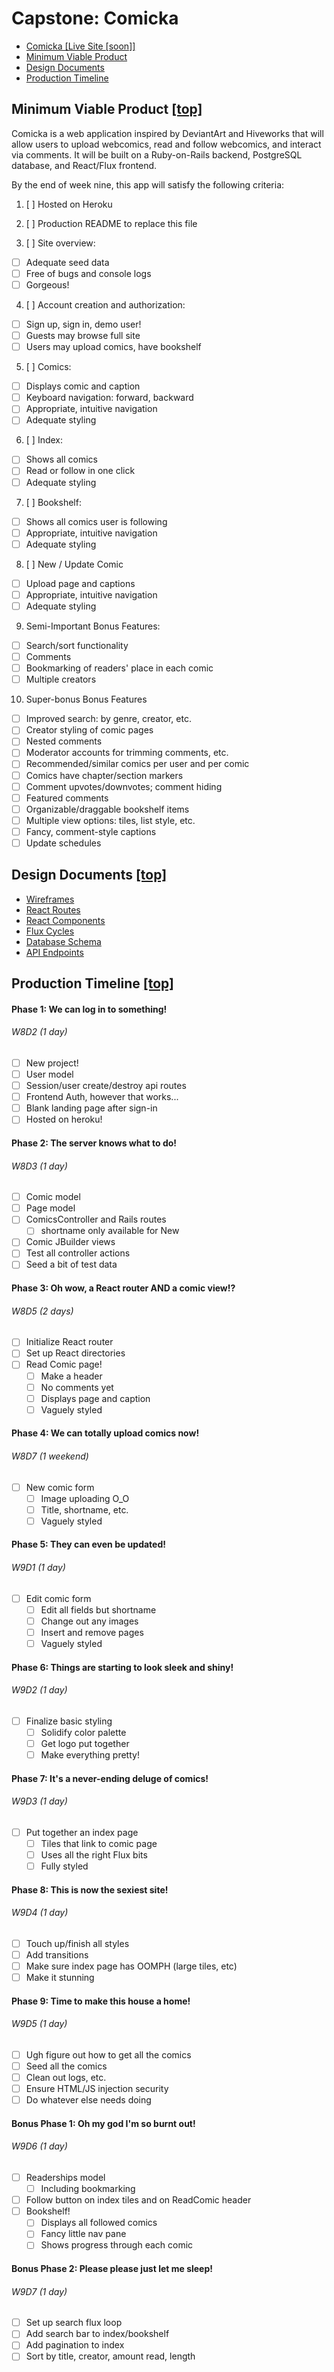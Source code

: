 # Capstone: Comicka <a name="top"></a>
- [Comicka [Live Site [soon]]](#top)
- [Minimum Viable Product](#mvp)
- [Design Documents](#design)
- [Production Timeline](#timeline)

<a name="mvp"></a>
## Minimum Viable Product [[top]](#top)
Comicka is a web application inspired by DeviantArt and Hiveworks that will allow users to upload webcomics, read and follow webcomics, and interact via comments. It will be built on a Ruby-on-Rails backend, PostgreSQL database, and React/Flux frontend.

By the end of week nine, this app will satisfy the following criteria:

1. [ ] Hosted on Heroku
2. [ ] Production README to replace this file

3. [ ] Site overview:
  - [ ] Adequate seed data
  - [ ] Free of bugs and console logs
  - [ ] Gorgeous!

4. [ ] Account creation and authorization:
  - [ ] Sign up, sign in, demo user!
  - [ ] Guests may browse full site
  - [ ] Users may upload comics, have bookshelf

5. [ ] Comics:
  - [ ] Displays comic and caption
  - [ ] Keyboard navigation: forward, backward
  - [ ] Appropriate, intuitive navigation
  - [ ] Adequate styling

6. [ ] Index:
  - [ ] Shows all comics
  - [ ] Read or follow in one click
  - [ ] Adequate styling

7. [ ] Bookshelf:
  - [ ] Shows all comics user is following
  - [ ] Appropriate, intuitive navigation
  - [ ] Adequate styling

8. [ ] New / Update Comic
  - [ ] Upload page and captions
  - [ ] Appropriate, intuitive navigation
  - [ ] Adequate styling

9. Semi-Important Bonus Features:
  - [ ] Search/sort functionality
  - [ ] Comments
  - [ ] Bookmarking of readers' place in each comic
  - [ ] Multiple creators

10. Super-bonus Bonus Features
  - [ ] Improved search: by genre, creator, etc.
  - [ ] Creator styling of comic pages
  - [ ] Nested comments
  - [ ] Moderator accounts for trimming comments, etc.
  - [ ] Recommended/similar comics per user and per comic
  - [ ] Comics have chapter/section markers
  - [ ] Comment upvotes/downvotes; comment hiding
  - [ ] Featured comments
  - [ ] Organizable/draggable bookshelf items
  - [ ] Multiple view options: tiles, list style, etc.
  - [ ] Fancy, comment-style captions
  - [ ] Update schedules

<a name="design"></a>
## Design Documents [[top]](#top)
- [Wireframes](docs/wireframes.md)
- [React Routes](docs/routes.md)
- [React Components](docs/components.md)
- [Flux Cycles](docs/flux_cycles.md)
- [Database Schema](docs/schema.md)
- [API Endpoints](docs/api.md)

<a name="timeline"></a>
## Production Timeline [[top]](#top)

#### Phase 1: We can log in to something!
###### W8D2 (1 day)
- [ ] New project!
- [ ] User model
- [ ] Session/user create/destroy api routes
- [ ] Frontend Auth, however that works...
- [ ] Blank landing page after sign-in
- [ ] Hosted on heroku!

#### Phase 2: The server knows what to do!
###### W8D3 (1 day)
- [ ] Comic model
- [ ] Page model
- [ ] ComicsController and Rails routes
  - [ ] shortname only available for New
- [ ] Comic JBuilder views
- [ ] Test all controller actions
- [ ] Seed a bit of test data

#### Phase 3: Oh wow, a React router AND a comic view!?
###### W8D5 (2 days)
- [ ] Initialize React router
- [ ] Set up React directories
- [ ] Read Comic page!
  - [ ] Make a header
  - [ ] No comments yet
  - [ ] Displays page and caption
  - [ ] Vaguely styled

#### Phase 4: We can totally upload comics now!
###### W8D7 (1 weekend)
- [ ] New comic form
  - [ ] Image uploading O_O
  - [ ] Title, shortname, etc.
  - [ ] Vaguely styled

#### Phase 5: They can even be updated!
###### W9D1 (1 day)
- [ ] Edit comic form
  - [ ] Edit all fields but shortname
  - [ ] Change out any images
  - [ ] Insert and remove pages
  - [ ] Vaguely styled

#### Phase 6: Things are starting to look sleek and shiny!
###### W9D2 (1 day)
- [ ] Finalize basic styling
  - [ ] Solidify color palette
  - [ ] Get logo put together
  - [ ] Make everything pretty!

#### Phase 7: It's a never-ending deluge of comics!
###### W9D3 (1 day)
- [ ] Put together an index page
  - [ ] Tiles that link to comic page
  - [ ] Uses all the right Flux bits
  - [ ] Fully styled

#### Phase 8: This is now the sexiest site!
###### W9D4 (1 day)
- [ ] Touch up/finish all styles
- [ ] Add transitions
- [ ] Make sure index page has OOMPH (large tiles, etc)
- [ ] Make it stunning

#### Phase 9: Time to make this house a home!
###### W9D5 (1 day)
- [ ] Ugh figure out how to get all the comics
- [ ] Seed all the comics
- [ ] Clean out logs, etc.
- [ ] Ensure HTML/JS injection security
- [ ] Do whatever else needs doing

#### Bonus Phase 1: Oh my god I'm so burnt out!
###### W9D6 (1 day)
- [ ] Readerships model
  - [ ] Including bookmarking
- [ ] Follow button on index tiles and on ReadComic header
- [ ] Bookshelf!
  - [ ] Displays all followed comics
  - [ ] Fancy little nav pane
  - [ ] Shows progress through each comic

#### Bonus Phase 2: Please please just let me sleep!
###### W9D7 (1 day)
- [ ] Set up search flux loop
- [ ] Add search bar to index/bookshelf
- [ ] Add pagination to index
- [ ] Sort by title, creator, amount read, length
